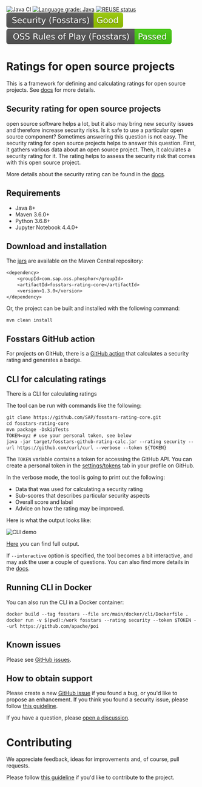 ![Java CI](https://github.com/SAP/fosstars-rating-core/workflows/Java%20CI/badge.svg)
[![Language grade: Java](https://img.shields.io/lgtm/grade/java/g/SAP/fosstars-rating-core.svg?logo=lgtm&logoWidth=18)](https://lgtm.com/projects/g/SAP/fosstars-rating-core/context:java)
[![REUSE status](https://api.reuse.software/badge/github.com/SAP/fosstars-rating-core)](https://api.reuse.software/info/github.com/SAP/fosstars-rating-core)
[![Fosstars security rating](https://raw.githubusercontent.com/SAP/fosstars-rating-core/fosstars-report/fosstars_badge.svg)](https://github.com/SAP/fosstars-rating-core/blob/fosstars-report/fosstars_report.md)
[![Fosstars RoP status](https://raw.githubusercontent.com/SAP/fosstars-rating-core/fosstars-rop-report/fosstars_rop_rating.svg)](https://github.com/SAP/fosstars-rating-core/blob/fosstars-rop-report/README.md)

# Ratings for open source projects

This is a framework for defining and calculating ratings for open source projects.
See [docs](https://sap.github.io/fosstars-rating-core/) for more details.

## Security rating for open source projects

open source software helps a lot, but it also may bring new security issues
and therefore increase security risks.
Is it safe to use a particular open source component?
Sometimes answering this question is not easy.
The security rating for open source projects helps to answer this question.
First, it gathers various data about an open source project.
Then, it calculates a security rating for it.
The rating helps to assess the security risk that comes with this open source project.

More details about the security rating
can be found in the [docs](https://sap.github.io/fosstars-rating-core/oss_security_rating.html).

## Requirements

*  Java 8+
*  Maven 3.6.0+
*  Python 3.6.8+
*  Jupyter Notebook 4.4.0+

## Download and installation

The [jars](https://mvnrepository.com/artifact/com.sap.oss.phosphor/fosstars-rating-core) are available on the Maven Central repository:

```
<dependency>
    <groupId>com.sap.oss.phosphor</groupId>
    <artifactId>fosstars-rating-core</artifactId>
    <version>1.3.0</version>
</dependency>
```

Or, the project can be built and installed with the following command:

```
mvn clean install
```

## Fosstars GitHub action

For projects on GitHub, there is a [GitHub action](https://github.com/SAP/fosstars-rating-core-action)
that calculates a security rating and generates a badge.

## CLI for calculating ratings

There is a CLI for calculating ratings

The tool can be run with commands like the following:

```
git clone https://github.com/SAP/fosstars-rating-core.git
cd fosstars-rating-core
mvn package -DskipTests
TOKEN=xyz # use your personal token, see below
java -jar target/fosstars-github-rating-calc.jar --rating security --url https://github.com/curl/curl --verbose --token ${TOKEN}
```

The `TOKEN` variable contains a token for accessing the GitHub API.
You can create a personal token in the
[settings/tokens](https://github.com/settings/tokens) tab in your profile on GitHub.

In the verbose mode, the tool is going to print out the following:

*  Data that was used for calculating a security rating
*  Sub-scores that describes particular security aspects
*  Overall score and label
*  Advice on how the rating may be improved.

Here is what the output looks like:

![CLI demo](command_line_tool_demo.gif)

[Here](EXAMPLE.md) you can find full output.

If `--interactive` option is specified, the tool becomes a bit interactive,
and may ask the user a couple of questions.
You can also find more details in the [docs](https://sap.github.io/fosstars-rating-core/getting_oss_security_rating.html).

## Running CLI in Docker

You can also run the CLI in a Docker container:

```
docker build --tag fosstars --file src/main/docker/cli/Dockerfile .
docker run -v $(pwd):/work fosstars --rating security --token $TOKEN --url https://github.com/apache/poi
```

## Known issues

Please see [GitHub issues](https://github.com/SAP/fosstars-rating-core/issues).

## How to obtain support

Please create a new [GitHub issue](https://github.com/SAP/fosstars-rating-core/issues)
if you found a bug, or you'd like to propose an enhancement.
If you think you found a security issue, please follow [this guideline](SECURITY.md).

If you have a question, please [open a discussion](https://github.com/SAP/fosstars-rating-core/discussions).

# Contributing

We appreciate feedback, ideas for improvements and, of course, pull requests.

Please follow [this guideline](CONTRIBUTING.md) if you'd like to contribute to the project.